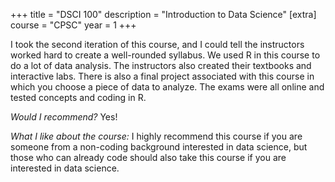 +++
title = "DSCI 100"
description = "Introduction to Data Science"
[extra]
course = "CPSC"
year = 1
+++

I took the second iteration of this course, and I could tell the instructors worked hard to create a well-rounded syllabus. We used R in this course to do a lot of data analysis. The instructors also created their textbooks and interactive labs. There is also a final project associated with this course in which you choose a piece of data to analyze. The exams were all online and tested concepts and coding in R.

*Would I recommend?* Yes!

*What I like about the course:* I highly recommend this course if you are someone from a non-coding background interested in data science, but those who can already code should also take this course if you are interested in data science. 